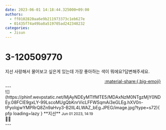 ```yaml
---
date: 2023-06-01 14:18:44.325000+09:00
authors:
  - ff0102820aa6e9b211973373c1eb627e
  - 01435f74a49ba8a519705ad242348232
categories:
  - Jisun
---
```


# 3-120509770

<div class="post-container" markdown="1">
<div class="content-container md-sidebar__scrollwrap" markdown="1">

지선 사랑해서 물어보고 싶은게 있는데 가장 좋아하는 색이 뭐에요?답변해주세요. 

</div>
</div>

<div style="text-align: right;" markdown="1">
<a href="https://weverse.io/fromis9/fanpost/3-120509770" style="text-align: right;">:material-share:{.big-emoji}</a>
</div>
---

<div class="comments-container md-sidebar__scrollwrap" markdown="1">
<div class="comment" markdown="1">
<div class='id-container' markdown="1">
![](https://phinf.wevpstatic.net/MjAyNDEyMTlfMTE5/MDAxNzM0NTgzMjY0NDEy.08FClE9gxLY-99LscoMUgQbKnrVicLFFWSqmAi3eGLEg.hXV0n-tPyoIqjwYMPRrQ8Zn9aHvy3-B2llL4LWAZ_bEg.JPEG/image.jpg?type=s72){ pfp loading=lazy }
**<span class="artist">지선</span>** <small>Jun 01 2023, 14:19</small><br>
</div>
<div class='comment-body' markdown="1">
🖤🩶
</div>
</div>
</div>
---
